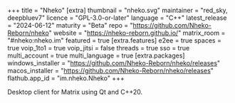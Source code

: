 +++
title = "Nheko"
[extra]
thumbnail = "nheko.svg"
maintainer = "red_sky, deepbluev7"
licence = "GPL-3.0-or-later"
language = "C++"
latest_release = "2024-06-12"
maturity = "Beta"
repo = "https://github.com/Nheko-Reborn/nheko"
website = "https://nheko-reborn.github.io/"
matrix_room = "#nheko:nheko.im"
featured = true
[extra.features]
e2ee = true
spaces = true
voip_1to1 = true
voip_jitsi = false
threads = true
sso = true
multi_account = true
multi_language = true
[extra.packages]
windows_installer = "https://github.com/Nheko-Reborn/nheko/releases"
macos_installer = "https://github.com/Nheko-Reborn/nheko/releases"
flathub.app_id = "im.nheko.Nheko"
+++

Desktop client for Matrix using Qt and C++20.
